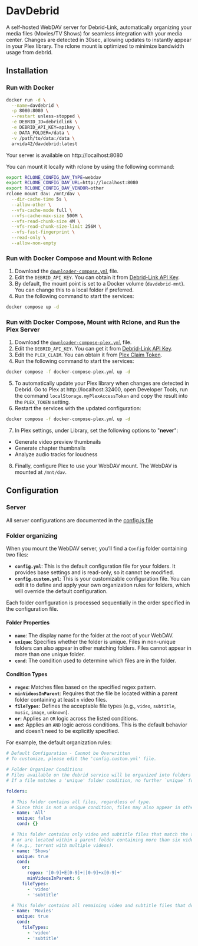 # DavDebrid

A self-hosted WebDAV server for Debrid-Link, automatically organizing your media files (Movies/TV Shows) for seamless integration with your media center. Changes are detected in 30sec, allowing updates to instantly appear in your Plex library. The rclone mount is optimized to minimize bandwidth usage from debrid.

## Installation

### Run with Docker

```bash
docker run -d \
  --name=davdebrid \
  -p 8080:8080 \
  --restart unless-stopped \
  -e DEBRID_ID=debridlink \
  -e DEBRID_API_KEY=apikey \
  -e DATA_FOLDER=/data \
  -v /path/to/data:/data \
  arvida42/davdebrid:latest
```

Your server is available on http://localhost:8080

You can mount it locally with rclone by using the following command:
```bash
export RCLONE_CONFIG_DAV_TYPE=webdav
export RCLONE_CONFIG_DAV_URL=http://localhost:8080
export RCLONE_CONFIG_DAV_VENDOR=other
rclone mount dav: /mnt/dav \
  --dir-cache-time 5s \
  --allow-other \
  --vfs-cache-mode full \
  --vfs-cache-max-size 500M \
  --vfs-read-chunk-size 4M \
  --vfs-read-chunk-size-limit 256M \
  --vfs-fast-fingerprint \
  --read-only \
  --allow-non-empty
```

### Run with Docker Compose and Mount with Rclone

1. Download the [`downloader-compose.yml`](./docker-compose.yml) file.
2. Edit the `DEBRID_API_KEY`. You can obtain it from [Debrid-Link API Key](https://debrid-link.com/webapp/apikey).
3. By default, the mount point is set to a Docker volume (`davdebrid-mnt`). You can change this to a local folder if preferred.
4. Run the following command to start the services:
  ```bash
  docker compose up -d
  ```

### Run with Docker Compose, Mount with Rclone, and Run the Plex Server

1. Download the [`downloader-compose-plex.yml`](./docker-compose-plex.yml) file.
2. Edit the `DEBRID_API_KEY`. You can get it from [Debrid-Link API Key](https://debrid-link.com/webapp/apikey).
3. Edit the `PLEX_CLAIM`. You can obtain it from [Plex Claim Token](https://plex.tv/claim).
4. Run the following command to start the services:
  ```bash
  docker compose -f docker-compose-plex.yml up -d
  ```
5. To automatically update your Plex library when changes are detected in Debrid. Go to Plex at http://localhost:32400, open Developer Tools, run the command `localStorage.myPlexAccessToken` and copy the result into the `PLEX_TOKEN` setting.
6. Restart the services with the updated configuration:
  ```bash
  docker compose -f docker-compose-plex.yml up -d
  ```
7. In Plex settings, under Library, set the following options to "**never**":
  - Generate video preview thumbnails
  - Generate chapter thumbnails
  - Analyze audio tracks for loudness
8. Finally, configure Plex to use your WebDAV mount. The WebDAV is mounted at `/mnt/dav`.

## Configuration

### Server

All server configurations are documented in the [config.js file](./src/lib/config.js)

### Folder organizing

When you mount the WebDAV server, you’ll find a `Config` folder containing two files:

- **`config.yml`**: This is the default configuration file for your folders. It provides base settings and is read-only, so it cannot be modified.
- **`config.custom.yml`**: This is your customizable configuration file. You can edit it to define and apply your own organization rules for folders, which will override the default configuration.

Each folder configuration is processed sequentially in the order specified in the configuration file.

#### Folder Properties
- **`name`**: The display name for the folder at the root of your WebDAV.
- **`unique`**: Specifies whether the folder is unique. Files in non-unique folders can also appear in other matching folders. Files cannot appear in more than one unique folder.
- **`cond`**: The condition used to determine which files are in the folder.

#### Condition Types
- **`regex`**: Matches files based on the specified regex pattern.
- **`minVideosInParent`**: Requires that the file be located within a parent folder containing at least `n` video files.
- **`fileTypes`**: Defines the acceptable file types (e.g., `video`, `subtitle`, `music`, `image`, `unknown`).
- **`or`**: Applies an `OR` logic across the listed conditions.
- **`and`**: Applies an `AND` logic across conditions. This is the default behavior and doesn’t need to be explicitly specified.


For example, the default organization rules:

```yaml
# Default Configuration - Cannot be Overwritten
# To customize, please edit the 'config.custom.yml' file.

# Folder Organizer Conditions
# Files available on the debrid service will be organized into folders based on specified conditions.
# If a file matches a 'unique' folder condition, no further `unique` folder conditions will be checked for that file.

folders:

  # This folder contains all files, regardless of type.
  # Since this is not a unique condition, files may also appear in other applicable folders.
  - name: 'All'
    unique: false
    cond: {}

  # This folder contains only video and subtitle files that match the specified regex 
  # or are located within a parent folder containing more than six video files 
  # (e.g., torrent with multiple videos).
  - name: 'Shows'
    unique: true
    cond:
      or:
        regex: '[0-9]+E[0-9]+|[0-9]+x[0-9]+'
        minVideosInParent: 6
      fileTypes:
        - 'video'
        - 'subtitle'

  # This folder contains all remaining video and subtitle files that do not match the conditions of previous unique folders (Shows).
  - name: 'Movies'
    unique: true
    cond:
      fileTypes:
        - 'video'
        - 'subtitle'
```
